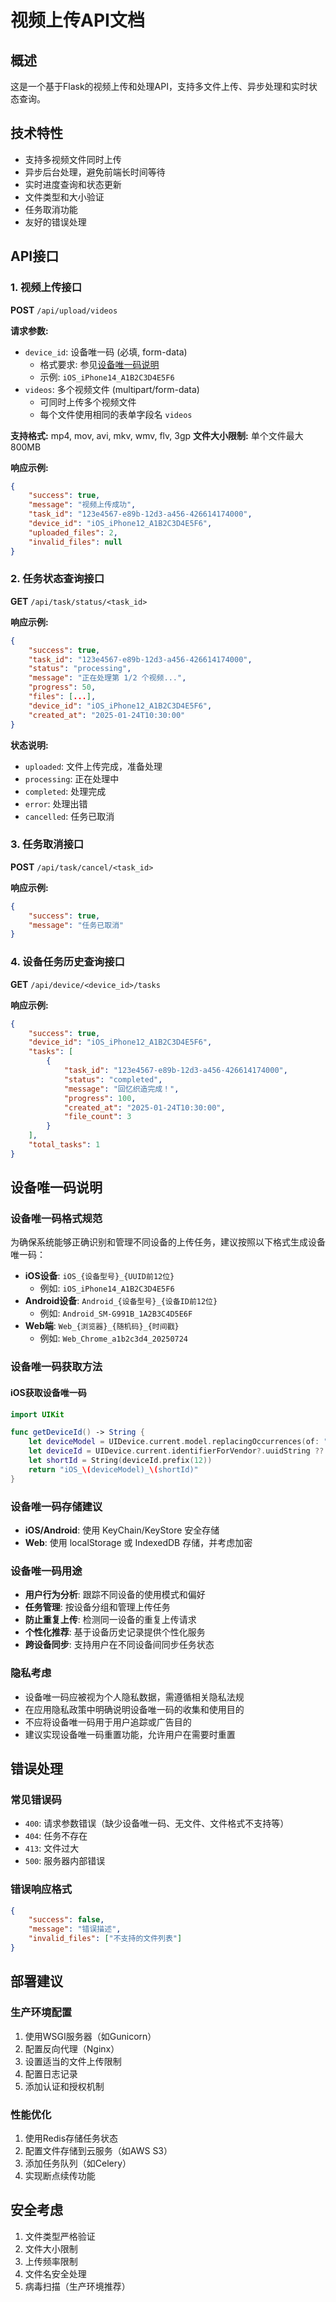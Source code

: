 # 视频上传API文档

## 概述
这是一个基于Flask的视频上传和处理API，支持多文件上传、异步处理和实时状态查询。

## 技术特性
- 支持多视频文件同时上传
- 异步后台处理，避免前端长时间等待
- 实时进度查询和状态更新
- 文件类型和大小验证
- 任务取消功能
- 友好的错误处理

## API接口

### 1. 视频上传接口
**POST** `/api/upload/videos`

**请求参数:**
- `device_id`: 设备唯一码 (必填, form-data)
  - 格式要求: 参见[设备唯一码说明](#设备唯一码说明)
  - 示例: `iOS_iPhone14_A1B2C3D4E5F6`
- `videos`: 多个视频文件 (multipart/form-data)
  - 可同时上传多个视频文件
  - 每个文件使用相同的表单字段名 `videos`

**支持格式:** mp4, mov, avi, mkv, wmv, flv, 3gp
**文件大小限制:** 单个文件最大800MB

**响应示例:**
```json
{
    "success": true,
    "message": "视频上传成功",
    "task_id": "123e4567-e89b-12d3-a456-426614174000",
    "device_id": "iOS_iPhone12_A1B2C3D4E5F6",
    "uploaded_files": 2,
    "invalid_files": null
}
```

### 2. 任务状态查询接口
**GET** `/api/task/status/<task_id>`

**响应示例:**
```json
{
    "success": true,
    "task_id": "123e4567-e89b-12d3-a456-426614174000",
    "status": "processing",
    "message": "正在处理第 1/2 个视频...",
    "progress": 50,
    "files": [...],
    "device_id": "iOS_iPhone12_A1B2C3D4E5F6",
    "created_at": "2025-01-24T10:30:00"
}
```

**状态说明:**
- `uploaded`: 文件上传完成，准备处理
- `processing`: 正在处理中
- `completed`: 处理完成
- `error`: 处理出错
- `cancelled`: 任务已取消

### 3. 任务取消接口
**POST** `/api/task/cancel/<task_id>`

**响应示例:**
```json
{
    "success": true,
    "message": "任务已取消"
}
```

### 4. 设备任务历史查询接口
**GET** `/api/device/<device_id>/tasks`

**响应示例:**
```json
{
    "success": true,
    "device_id": "iOS_iPhone12_A1B2C3D4E5F6",
    "tasks": [
        {
            "task_id": "123e4567-e89b-12d3-a456-426614174000",
            "status": "completed",
            "message": "回忆织造完成！",
            "progress": 100,
            "created_at": "2025-01-24T10:30:00",
            "file_count": 3
        }
    ],
    "total_tasks": 1
}
```

## 设备唯一码说明

### 设备唯一码格式规范
为确保系统能够正确识别和管理不同设备的上传任务，建议按照以下格式生成设备唯一码：

- **iOS设备**: `iOS_{设备型号}_{UUID前12位}` 
  - 例如: `iOS_iPhone14_A1B2C3D4E5F6`
- **Android设备**: `Android_{设备型号}_{设备ID前12位}`
  - 例如: `Android_SM-G991B_1A2B3C4D5E6F`
- **Web端**: `Web_{浏览器}_{随机码}_{时间戳}`
  - 例如: `Web_Chrome_a1b2c3d4_20250724`

### 设备唯一码获取方法

#### iOS获取设备唯一码
```swift
import UIKit

func getDeviceId() -> String {
    let deviceModel = UIDevice.current.model.replacingOccurrences(of: " ", with: "")
    let deviceId = UIDevice.current.identifierForVendor?.uuidString ?? UUID().uuidString
    let shortId = String(deviceId.prefix(12))
    return "iOS_\(deviceModel)_\(shortId)"
}
```

### 设备唯一码存储建议
- **iOS/Android**: 使用 KeyChain/KeyStore 安全存储
- **Web**: 使用 localStorage 或 IndexedDB 存储，并考虑加密

### 设备唯一码用途
- **用户行为分析**: 跟踪不同设备的使用模式和偏好
- **任务管理**: 按设备分组和管理上传任务
- **防止重复上传**: 检测同一设备的重复上传请求
- **个性化推荐**: 基于设备历史记录提供个性化服务
- **跨设备同步**: 支持用户在不同设备间同步任务状态

### 隐私考虑
- 设备唯一码应被视为个人隐私数据，需遵循相关隐私法规
- 在应用隐私政策中明确说明设备唯一码的收集和使用目的
- 不应将设备唯一码用于用户追踪或广告目的
- 建议实现设备唯一码重置功能，允许用户在需要时重置

## 错误处理

### 常见错误码
- `400`: 请求参数错误（缺少设备唯一码、无文件、文件格式不支持等）
- `404`: 任务不存在
- `413`: 文件过大
- `500`: 服务器内部错误

### 错误响应格式
```json
{
    "success": false,
    "message": "错误描述",
    "invalid_files": ["不支持的文件列表"]
}
```

## 部署建议

### 生产环境配置
1. 使用WSGI服务器（如Gunicorn）
2. 配置反向代理（Nginx）
3. 设置适当的文件上传限制
4. 配置日志记录
5. 添加认证和授权机制

### 性能优化
1. 使用Redis存储任务状态
2. 配置文件存储到云服务（如AWS S3）
3. 添加任务队列（如Celery）
4. 实现断点续传功能

## 安全考虑
1. 文件类型严格验证
2. 文件大小限制
3. 上传频率限制
4. 文件名安全处理
5. 病毒扫描（生产环境推荐）